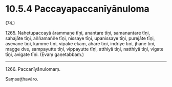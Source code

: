 

# 10.5.4 Paccayapaccanīyānuloma




(74.)

1265\. Nahetupaccayā ārammaṇe tīṇi, anantare tīṇi, samanantare tīṇi, sahajāte tīṇi, aññamaññe tīṇi, nissaye tīṇi, upanissaye tīṇi, purejāte tīṇi, āsevane tīṇi, kamme tīṇi, vipāke ekaṃ, āhāre tīṇi, indriye tīṇi, jhāne tīṇi, magge dve, sampayutte tīṇi, vippayutte tīṇi, atthiyā tīṇi, natthiyā tīṇi, vigate tīṇi, avigate tīṇi. (Evaṃ gaṇetabbaṃ.)

---

1266\. Paccanīyānulomaṃ.

  
Saṃsaṭṭhavāro.





